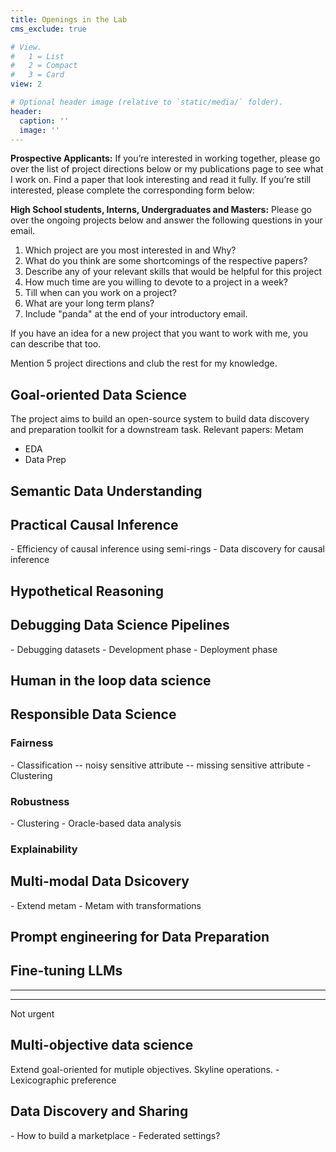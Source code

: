 ```yaml
---
title: Openings in the Lab
cms_exclude: true

# View.
#   1 = List
#   2 = Compact
#   3 = Card
view: 2

# Optional header image (relative to `static/media/` folder).
header:
  caption: ''
  image: ''
---
```


<b>Prospective Applicants:</b> 
If you’re interested in working together, please go over the list of project directions below or my <a hred="https://sainyamgalhotra.com/publication/">publications</a> page to see what I work on. Find a paper that look interesting and read it fully. If you’re still interested, please complete the corresponding form below:



<b>High School students, Interns, Undergraduates and Masters:</b> Please go over the ongoing projects below and answer the following questions in your email. <br>

1. Which project are you most interested in and Why?
2. What do you think are some shortcomings of the respective papers? 
3. Describe any of your relevant skills that would be helpful for this project
4. How much time are you willing to devote to a project in a week?
5. Till when can you work on a project?
6. What are your long term plans? 
7. Include "panda" at the end of your introductory email.
   
If you have an idea for a new project that you want to work with me, you can describe that too. 


Mention 5 project directions and club the rest for my knowledge.


<h2>Goal-oriented Data Science</h2> The project aims to build an open-source system to build data discovery and preparation toolkit for a downstream task. 
Relevant papers: Metam

- EDA
- Data Prep


<h2>Semantic Data Understanding</h2>

<h2>Practical Causal Inference</h2>
- Efficiency of causal inference using semi-rings
- Data discovery for causal inference

<h2>Hypothetical Reasoning</h2>

<h2>Debugging Data Science Pipelines</h2>
- Debugging datasets
- Development phase
- Deployment phase


<h2>Human in the loop data science </h2>

<h2>Responsible Data Science</h2> 
<h3>Fairness</h3>
- Classification
    -- noisy sensitive attribute
    -- missing sensitive attribute
- Clustering

<h3>Robustness</h3>
- Clustering
- Oracle-based data analysis

<h3>Explainability</h3>

<h2>Multi-modal Data Dsicovery</h2> 
- Extend metam 
- Metam with transformations

<h2>Prompt engineering for Data Preparation</h2>

<h2>Fine-tuning LLMs</h2>





---------
---------
Not urgent
<h2>Multi-objective data science</h2>
Extend goal-oriented for mutiple objectives. Skyline operations.
- Lexicographic preference

<h2>Data Discovery and Sharing</h2>
- How to build a marketplace
- Federated settings?



